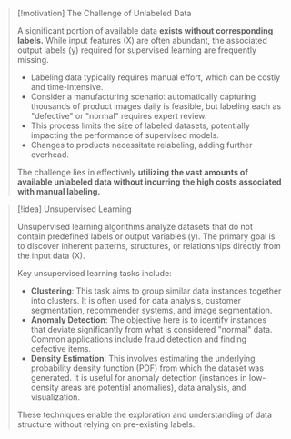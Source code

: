 > [!motivation] The Challenge of Unlabeled Data
> 
> A significant portion of available data **exists without corresponding labels.** While input features (X) are often abundant, the associated output labels (y) required for supervised learning are frequently missing.
> 
> - Labeling data typically requires manual effort, which can be costly and time-intensive.
> - Consider a manufacturing scenario: automatically capturing thousands of product images daily is feasible, but labeling each as "defective" or "normal" requires expert review.
> - This process limits the size of labeled datasets, potentially impacting the performance of supervised models.
> - Changes to products necessitate relabeling, adding further overhead.
> 
> The challenge lies in effectively **utilizing the vast amounts of available unlabeled data without incurring the high costs associated with manual labeling.**

> [!idea] Unsupervised Learning
> 
> Unsupervised learning algorithms analyze datasets that do not contain predefined labels or output variables (y). The primary goal is to discover inherent patterns, structures, or relationships directly from the input data (X).
> 
> Key unsupervised learning tasks include:
> 
> - **Clustering**: This task aims to group similar data instances together into clusters. It is often used for data analysis, customer segmentation, recommender systems, and image segmentation.
> - **Anomaly Detection**: The objective here is to identify instances that deviate significantly from what is considered "normal" data. Common applications include fraud detection and finding defective items.
> - **Density Estimation**: This involves estimating the underlying probability density function (PDF) from which the dataset was generated. It is useful for anomaly detection (instances in low-density areas are potential anomalies), data analysis, and visualization.
> 
> These techniques enable the exploration and understanding of data structure without relying on pre-existing labels.
